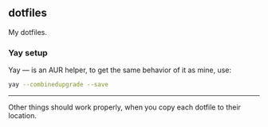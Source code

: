 ## dotfiles
My dotfiles.

### Yay setup
Yay — is an AUR helper, to get the same behavior of it as mine, use:

```bash
yay --combinedupgrade --save
```

___

Other things should work properly, when you copy each dotfile to their location.
